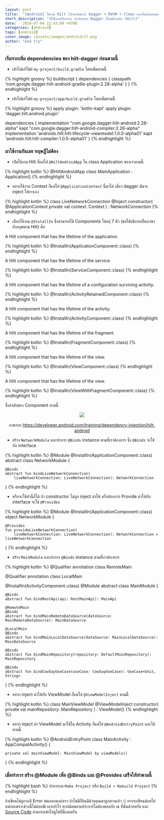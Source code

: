 ```yaml
---
layout: post
title:  "[Android] ใช้งาน Hilt (ด้ามจับของ) Dagger + MVVM + Clean แบบไม่เน้นทฤษฎี"
short_description: "วิธีใช้งานก็ง๊ายง่าย ถ้าเทียบกับ Dagger ที่ไม่มีด้ามจับ (Hilt)"
date:   2020-07-04 22:43:09 +0700
categories: [android]
tags: [android]
cover_image: /assets/images/android/17.png
author: "end try"
---
```


### เริ่มจากเพิ่ม dependencies ของ hilt-dagger ก่อนตามนี้

- เข้าไปแก้ไฟล์ `my-project/build.gradle` โดยเพิ่มตามนี้

{% highlight groovy %}
buildscript {
    dependencies {
        classpath 'com.google.dagger:hilt-android-gradle-plugin:2.28-alpha'
    }
}
{% endhighlight %}

- เข้าไปแก้ไฟล์ `my-project/app/build.gradle` โดยเพิ่มตามนี้

{% highlight groovy %}
apply plugin: 'kotlin-kapt'
apply plugin: 'dagger.hilt.android.plugin'

dependencies {
    implementation "com.google.dagger:hilt-android:2.28-alpha"
    kapt "com.google.dagger:hilt-android-compiler:2.28-alpha"
    implementation 'androidx.hilt:hilt-lifecycle-viewmodel:1.0.0-alpha01'
    kapt 'androidx.hilt:hilt-compiler:1.0.0-alpha01'
}
{% endhighlight %}

### มาใช้งานกันเลย ทฤษฎีไม่ต้อง

- เปิดใช้งาน Hilt ก็แค่ใส่ `@HiltAndroidApp` ใน class Application ของเราตามนี้

{% highlight kotlin %}
@HiltAndroidApp
class MainApplication : Application()
{% endhighlight %}

- อยากใช้งาน Context ก็แค่ใส่ `@ApplicationContext` นี้มาใส่ เดี๋ยว dagger มันจะ inject ให้เราเอง

{% highlight kotlin %}
class LiveNetworkConnection @Inject constructor(
		@ApplicationContext private val context: Context
) : NetworkConnection
{% endhighlight %}

- เลือกใช้งาน `@InstallIn` ซึ่งสามารถใช้ Components ได้อยุ่ 7 ตัว (ขอใช้อธิบายเป็นภาษาอังกฤษตาม Hilt) คือ

A Hilt component that has the lifetime of the application.

{% highlight kotlin %}
@InstallIn(ApplicationComponent::class)
{% endhighlight %}

A Hilt component that has the lifetime of the service.

{% highlight kotlin %}
@InstallIn(ServiceComponent::class)
{% endhighlight %}

A Hilt component that has the lifetime of a configuration surviving activity.

{% highlight kotlin %}
@InstallIn(ActivityRetainedComponent::class)
{% endhighlight %}

A Hilt component that has the lifetime of the activity.

{% highlight kotlin %}
@InstallIn(ActivityComponent::class)
{% endhighlight %}

A Hilt component that has the lifetime of the fragment.

{% highlight kotlin %}
@InstallIn(FragmentComponent::class)
{% endhighlight %}

A Hilt component that has the lifetime of the view.

{% highlight kotlin %}
@InstallIn(ViewComponent::class)
{% endhighlight %}

A Hilt component that has the lifetime of the view.

{% highlight kotlin %}
@InstallIn(ViewWithFragmentComponent::class)
{% endhighlight %}

ซึ่งลำดับของ Component ตามนี้

<center>
<img src="https://developer.android.com/images/training/dependency-injection/hilt-hierarchy.svg"/>
</center>
<br>
<center>ภาพจาก <a target="_blank" href="https://developer.android.com/training/dependency-injection/hilt-android">https://developer.android.com/training/dependency-injection/hilt-android</a></center>

- สร้าง `NetworkModule` และทำการ `@Binds` instance ตามที่เราต้องการ ซึ่ง `@Binds` จะใช้กับ interface

{% highlight kotlin %}
@Module
@InstallIn(ApplicationComponent::class)
abstract class NetworkModule {

	@Binds
	abstract fun bindLiveNetworkConnection(
        liveNetworkConnection: LiveNetworkConnection): NetworkConnection
}
{% endhighlight %}

- หรือจะใช้ท่านี้ก็ได้ ถ้า constructor ไม่ถูก inject ค่าให้ หรือต้องการ Provide ค่าให้กับ interface จะใช้ `@Provides`

{% highlight kotlin %}
@Module
@InstallIn(ApplicationComponent::class)
object NetworkModule {

	@Provides
	fun provideLiveNetworkConnection(
        liveNetworkConnection: LiveNetworkConnection): NetworkConnection = liveNetworkConnection
}
{% endhighlight %}

- สร้าง `MainModule` และทำการ `@Binds` instance ตามที่เราต้องการ

{% highlight kotlin %}
@Qualifier
annotation class RemoteMain

@Qualifier
annotation class LocalMain

@InstallIn(ActivityComponent::class)
@Module
abstract class MainModule {

	@Binds
	abstract fun bindRestApi(api: RestMainApi): MainApi

	@RemoteMain
	@Binds
	abstract fun bindMainRemoteDataSource(dataSource: MainRemoteDataSource): MainDataSource

	@LocalMain
	@Binds
	abstract fun bindMainLocalDataSource(dataSource: MainLocalDataSource): MainDataSource

	@Binds
	abstract fun bindMainRepository(repository: DefaultMainRepository): MainRepository

	@Binds
	abstract fun bindCowSayUseCase(useCase: CowSayUseCase): UseCase<Unit, String>
}
{% endhighlight %}

- อยาก inject ค่าให้กับ ViewModel ก็แค่ใส่ `@ViewModelInject` ตามนี้

{% highlight kotlin %}
class MainViewModel @ViewModelInject constructor(
		private val mainRepository: MainRepository
) : ViewModel()
{% endhighlight %}

- อยาก inject ค่า ViewModel มาใช้ใน Activity ก็แค่ใส่ `@AndroidEntryPoint` และใช้ตามนี้

{% highlight kotlin %}
@AndroidEntryPoint
class MainActivity : AppCompatActivity() {

	private val mainViewModel: MainViewModel by viewModels()
}
{% endhighlight %}

### เมื่อทำการ สร้าง @Module เพื่อ @Binds และ @Provides เสร็จให้ทำตามนี้

{% highlight bash %}
ทำการกด `Make Project` หรือ `Build > Rebuild Project`
{% endhighlight %}

ถ้าเขียนไม่ถูกจะมี Error พ่นออกมาด่าเรา ถ้าไม่มีก็ยินดีด้วยคุณมาถูกทางแล้ว :) อาจจะเขียนน้อยไปหน่อยเพราะช่วงนี้ไม่ค่อยมีเวลาเท่าไร หากผิดพลาดประการใดต้องขออภัย ณ ที่นั่นด้วยครับ
และ [Source Code](http://raboninco.com/1FJYs) สามารถเข้าไปดูได้ที่นี่เลยครับ

<br>